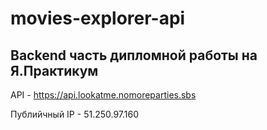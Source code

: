 # movies-explorer-api

## Backend часть дипломной работы на Я.Практикум

API - https://api.lookatme.nomoreparties.sbs

Публийчный IP - 51.250.97.160
